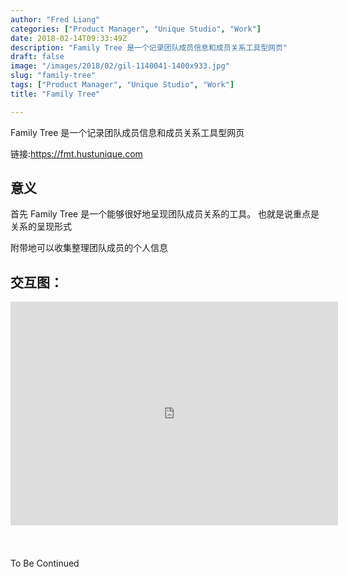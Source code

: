 ```yaml
---
author: "Fred Liang"
categories: ["Product Manager", "Unique Studio", "Work"]
date: 2018-02-14T09:33:49Z
description: "Family Tree 是一个记录团队成员信息和成员关系工具型网页"
draft: false
image: "/images/2018/02/gil-1140041-1400x933.jpg"
slug: "family-tree"
tags: ["Product Manager", "Unique Studio", "Work"]
title: "Family Tree"

---
```


Family Tree 是一个记录团队成员信息和成员关系工具型网页

链接:<https://fmt.hustunique.com>


## 意义
首先 Family Tree 是一个能够很好地呈现团队成员关系的工具。
也就是说重点是关系的呈现形式

附带地可以收集整理团队成员的个人信息

## 交互图：
<iframe src="https://modao.cc/app/a69403d841183454fdcf7c056dc8f057a7ae18b2/embed" width="1310" height="896" allowtransparency="true" frameborder="0" style="
-webkit-transform: scale(0.4);
-webkit-transform-origin: 0 0;
margin-bottom: -500px;
"></iframe>

To Be Continued

